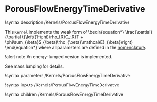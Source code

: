 # PorousFlowEnergyTimeDerivative

!syntax description /Kernels/PorousFlowEnergyTimeDerivative

This `Kernel` implements the weak form of
\begin{equation*}
  \frac{\partial}{\partial t}\left((1-\phi)\rho_{R}C_{R}T + \phi\sum_{\beta}S_{\beta}\rho_{\beta}\mathcal{E}_{\beta}\right)
\end{equation*}
where all parameters are defined in the [nomenclature](/nomenclature.md).

!alert note
An energy-lumped version is implemented.

See [mass lumping](/mass_lumping.md) for details.

!syntax parameters /Kernels/PorousFlowEnergyTimeDerivative

!syntax inputs /Kernels/PorousFlowEnergyTimeDerivative

!syntax children /Kernels/PorousFlowEnergyTimeDerivative

